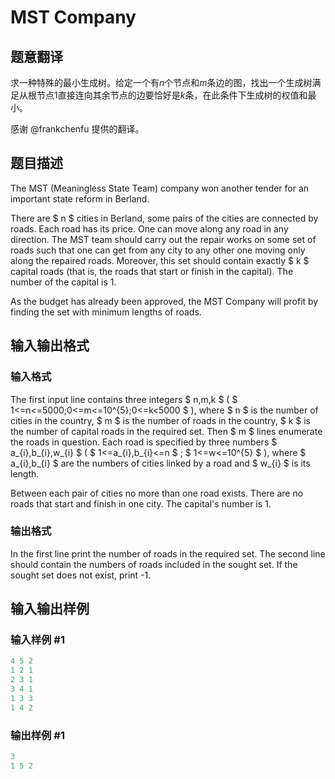 # MST Company

## 题意翻译

求一种特殊的最小生成树。给定一个有$n$个节点和$m$条边的图，找出一个生成树满足从根节点$1$直接连向其余节点的边要恰好是$k$条，在此条件下生成树的权值和最小。

感谢 @frankchenfu 提供的翻译。

## 题目描述

The MST (Meaningless State Team) company won another tender for an important state reform in Berland.

There are $ n $ cities in Berland, some pairs of the cities are connected by roads. Each road has its price. One can move along any road in any direction. The MST team should carry out the repair works on some set of roads such that one can get from any city to any other one moving only along the repaired roads. Moreover, this set should contain exactly $ k $ capital roads (that is, the roads that start or finish in the capital). The number of the capital is 1.

As the budget has already been approved, the MST Company will profit by finding the set with minimum lengths of roads.

## 输入输出格式

### 输入格式

The first input line contains three integers $ n,m,k $ ( $ 1<=n<=5000;0<=m<=10^{5};0<=k&lt;5000 $ ), where $ n $ is the number of cities in the country, $ m $ is the number of roads in the country, $ k $ is the number of capital roads in the required set. Then $ m $ lines enumerate the roads in question. Each road is specified by three numbers $ a_{i},b_{i},w_{i} $ ( $ 1<=a_{i},b_{i}<=n $ ; $ 1<=w<=10^{5} $ ), where $ a_{i},b_{i} $ are the numbers of cities linked by a road and $ w_{i} $ is its length.

Between each pair of cities no more than one road exists. There are no roads that start and finish in one city. The capital's number is 1.

### 输出格式

In the first line print the number of roads in the required set. The second line should contain the numbers of roads included in the sought set. If the sought set does not exist, print -1.

## 输入输出样例

### 输入样例 #1

```cpp
4 5 2
1 2 1
2 3 1
3 4 1
1 3 3
1 4 2

```
### 输出样例 #1

```cpp
3
1 5 2 
```


